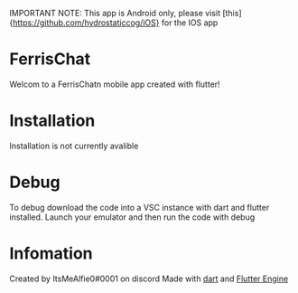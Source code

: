 IMPORTANT NOTE: This app is Android only, please visit [this]{https://github.com/hydrostaticcog/iOS} for the IOS app

# FerrisChat 

Welcom to a FerrisChatn mobile app created with flutter!

# Installation

Installation is not currently avalible

# Debug

To debug download the code into a VSC instance with dart and flutter installed. Launch your emulator and then run the code with debug

# Infomation

Created by ItsMeAlfie0#0001 on discord
Made with [dart](https://dart.dev/) and [Flutter Engine](https://flutter.dev/)